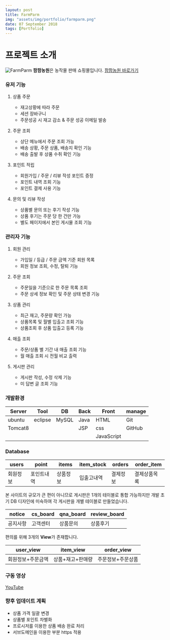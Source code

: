 ```yaml
---
layout: post
title: FarmParm
img: "assets/img/portfolio/farmparm.png"
date: 07 September 2018
tags: [Portfolio]
---
```


# 프로젝트 소개

![FarmParm](https://github.com/clemado1/project1/blob/master/WebContent/images/farmparm.png)
**팜팜농원**은 농작물 판매 쇼핑몰입니다. [팜팜농원 바로가기](http://java.swq.co.kr/FarmParm)


### 유저 기능

1. 상품 주문
	- 재고상황에 따라 주문
	- 세션 장바구니
	- 주문성공 시 재고 감소 & 주문 성공 이메일 발송  
	
2. 주문 조회
	- 상단 메뉴에서 주문 조회 가능
	- 배송 상황, 주문 상품, 배송지 확인 기능
	- 배송 출발 후 상품 수취 확인 기능
	
3. 포인트 적립
	- 회원가입 / 주문 / 리뷰 작성 포인트 증정
	- 포인트 내역 조회 기능
	- 포인트 결제 사용 기능
	
4. 문의 및 리뷰 작성
	- 상품별 문의 또는 후기 작성 기능
	- 상품 후기는 주문 당 한 건만 가능
	- 별도 페이지에서 본인 게시물 조회 기능

### 관리자 기능


1. 회원 관리
	- 가입일 / 등급 / 주문 금액 기준 회원 목록
	- 회원 정보 조회, 수정, 탈퇴 기능

2. 주문 조회
	- 주문일을 기준으로 한 주문 목록 조회 
	- 주문 상세 정보 확인 및 주문 상태 변경 기능

3. 상품 관리
	- 최근 재고, 주문량 확인 가능
	- 상품목록 및 월별 입출고 조회 기능
	- 상품조회 후 상품 입출고 등록 기능

4. 매출 조회
	- 주문/상품 별 기간 내 매출 조회 기능
	- 월  매출 조회 시 전월 비교 출력

5. 게시판 관리
	- 게시판 작성, 수정 삭제 기능
	- 미 답변 글 조회 기능



### 개발환경


| Server | Tool | DB | Back | Front | manage |
|--------|--------|--------|--------|--------|--------|
| ubuntu | eclipse | MySQL | Java | HTML | Git |
|Tomcat8|  |  | JSP | css | GitHub |
|||||JavaScript|||



### Database



| users | point | items | item_stock | orders | order_item |
|-----|-----|------|-----|-----|-----|
|회원정보|포인트내역|상품정보|입출고내역|결제정보|결제상품목록|

본 사이트의 규모가 큰 편이 아니므로 게시판은 1개의 테이블로 통합 가능하지만 개발 초기 DB 디자인에 미숙하여 각 게시판을 개별 테이블로 만들었습니다.

| notice | cs_board | qna_board | review_board|
|--------|--------|--------|--------|
|공지사항|고객센터|상품문의|상품후기|

편의를 위해 3개의 **View**가 존재합니다.

| user_view | item_view | order_view |
|--------|--------|---------|
| 회원정보+주문금액 | 상품+재고+판매량 | 주문정보+주문상품


### 구동 영상


[YouTube](https://www.youtube.com/embed/Xq69JDgsV9c)





### 향후 업데이트 계획

- 상품 가격 일괄 변경
- 상품별 포인트 차별화
- 프로시저를 이용한 상품 배송 완료 처리
- 서브도메인을 이용한 부분 https 적용
